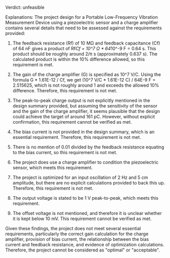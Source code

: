 Verdict: unfeasible

Explanations: 
The project design for a Portable Low-Frequency Vibration Measurement Device using a piezoelectric sensor and a charge amplifier contains several details that need to be assessed against the requirements provided:

1. The feedback resistance (Rf) of 10 MΩ and feedback capacitance (Cf) of 64 nF gives a product of Rf*Cf = 10^7 Ω * 64*10^-9 F = 0.64 s. This product should be roughly around 2/π s (approximately 0.637 s). The calculated product is within the 10% difference allowed, so this requirement is met.

2. The gain of the charge amplifier (G) is specified as 10^7 V/C. Using the formula G * 1.61E-12 / Cf, we get (10^7 V/C * 1.61E-12 C) / 64E-9 F = 2.515625, which is not roughly around 1 and exceeds the allowed 10% difference. Therefore, this requirement is not met.

3. The peak-to-peak charge output is not explicitly mentioned in the design summary provided, but assuming the sensitivity of the sensor and the gain of the charge amplifier, it seems plausible that the design could achieve the target of around 161 pC. However, without explicit confirmation, this requirement cannot be verified as met.

4. The bias current is not provided in the design summary, which is an essential requirement. Therefore, this requirement is not met.

5. There is no mention of 0.01 divided by the feedback resistance equating to the bias current, so this requirement is not met.

6. The project does use a charge amplifier to condition the piezoelectric sensor, which meets this requirement.

7. The project is optimized for an input oscillation of 2 Hz and 5 cm amplitude, but there are no explicit calculations provided to back this up. Therefore, this requirement is not met.

8. The output voltage is stated to be 1 V peak-to-peak, which meets this requirement.

9. The offset voltage is not mentioned, and therefore it is unclear whether it is kept below 10 mV. This requirement cannot be verified as met.

Given these findings, the project does not meet several essential requirements, particularly the correct gain calculation for the charge amplifier, provision of bias current, the relationship between the bias current and feedback resistance, and evidence of optimization calculations. Therefore, the project cannot be considered as "optimal" or "acceptable".